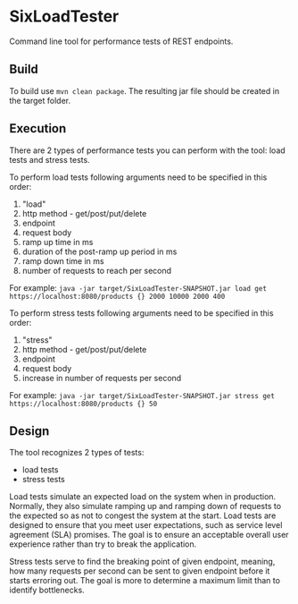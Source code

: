 # SixLoadTester
Command line tool for performance tests of REST endpoints.

## Build
To build use ```mvn clean package```. The resulting jar file should be created in the target folder.

## Execution
There are 2 types of performance tests you can perform with the tool: load tests and stress tests.

To perform load tests following arguments need to be specified in this order:
1. "load"
2. http method - get/post/put/delete
3. endpoint
4. request body
5. ramp up time in ms
6. duration of the post-ramp up period in ms
7. ramp down time in ms
8. number of requests to reach per second

For example: ```java -jar target/SixLoadTester-SNAPSHOT.jar load get https://localhost:8080/products {} 2000 10000 2000 400```

To perform stress tests following arguments need to be specified in this order:
1. "stress"
2. http method - get/post/put/delete
3. endpoint
4. request body
8. increase in number of requests per second

For example: ```java -jar target/SixLoadTester-SNAPSHOT.jar stress get https://localhost:8080/products {} 50```

## Design
The tool recognizes 2 types of tests:
- load tests
- stress tests

Load tests simulate an expected load on the system when in production. Normally, they also simulate ramping up and ramping down of requests to the expected so as not to congest the system at the start. Load tests are designed to ensure that you meet user expectations, such as service level agreement (SLA) promises. The goal is to ensure an acceptable overall user experience rather than try to break the application.

Stress tests serve to find the breaking point of given endpoint, meaning, how many requests per second can be sent to given endpoint before it starts erroring out. The goal is more to determine a maximum limit than to identify bottlenecks.
